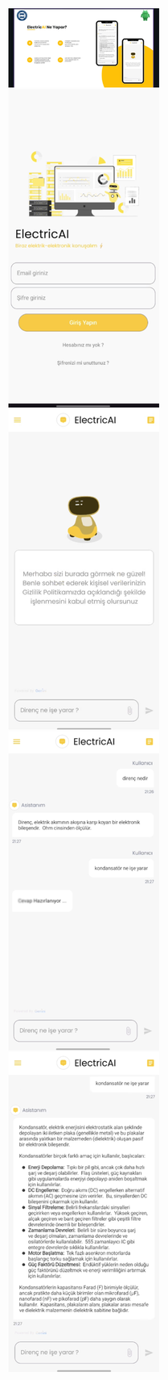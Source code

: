 <img src="https://github.com/samebrave/ElectricAI/blob/main/sunumgorseli.jpeg" alt="1" width="300">
<img src="https://github.com/samebrave/ElectricAI/blob/main/1.png" alt="1" width="300">
<img src="https://github.com/samebrave/ElectricAI/blob/main/2.png" alt="1" width="300">
<img src="https://github.com/samebrave/ElectricAI/blob/main/3.png" alt="1" width="300">
<img src="https://github.com/samebrave/ElectricAI/blob/main/4.png" alt="1" width="300">
